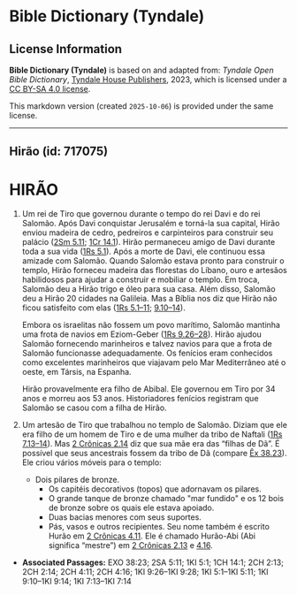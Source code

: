 # Bible Dictionary (Tyndale)

## License Information

**Bible Dictionary (Tyndale)** is based on and adapted from: _Tyndale Open Bible Dictionary_, [Tyndale House Publishers](https://tyndaleopenresources.com/), 2023, which is licensed under a [CC BY-SA 4.0 license](https://creativecommons.org/licenses/by-sa/4.0/legalcode.en).

This markdown version (created `2025-10-06`) is provided under the same license.



--------------------------------

## Hirão (id: 717075)

HIRÃO
=====

1. Um rei de Tiro que governou durante o tempo do rei Davi e do rei Salomão. Após Davi conquistar Jerusalém e torná\-la sua capital, Hirão enviou madeira de cedro, pedreiros e carpinteiros para construir seu palácio ([2Sm 5\.11](https://ref.ly/2Sam5:11); [1Cr 14\.1](https://ref.ly/1Chr14:1)). Hirão permaneceu amigo de Davi durante toda a sua vida ([1Rs 5\.1](https://ref.ly/1Kgs5:1)). Após a morte de Davi, ele continuou essa amizade com Salomão. Quando Salomão estava pronto para construir o templo, Hirão forneceu madeira das florestas do Líbano, ouro e artesãos habilidosos para ajudar a construir e mobiliar o templo. Em troca, Salomão deu a Hirão trigo e óleo para sua casa. Além disso, Salomão deu a Hirão 20 cidades na Galileia. Mas a Bíblia nos diz que Hirão não ficou satisfeito com elas ([1Rs 5\.1–11](https://ref.ly/1Kgs5:1-1Kgs5:11); [9\.10–14](https://ref.ly/1Kgs9:10-1Kgs9:14)).

    Embora os israelitas não fossem um povo marítimo, Salomão mantinha uma frota de navios em Eziom\-Geber ([1Rs 9\.26–28](https://ref.ly/1Kgs9:26-1Kgs9:28)). Hirão ajudou Salomão fornecendo marinheiros e talvez navios para que a frota de Salomão funcionasse adequadamente. Os fenícios eram conhecidos como excelentes marinheiros que viajavam pelo Mar Mediterrâneo até o oeste, em Társis, na Espanha.

    Hirão provavelmente era filho de Abibal. Ele governou em Tiro por 34 anos e morreu aos 53 anos. Historiadores fenícios registram que Salomão se casou com a filha de Hirão.

2. Um artesão de Tiro que trabalhou no templo de Salomão. Diziam que ele era filho de um homem de Tiro e de uma mulher da tribo de Naftali ([1Rs 7\.13–14](https://ref.ly/1Kgs7:13-1Kgs7:14)). Mas [2 Crônicas 2\.14](https://ref.ly/2Chr2:14) diz que sua mãe era das “filhas de Dã”. É possível que seus ancestrais fossem da tribo de Dã (compare [Êx 38\.23](https://ref.ly/Exod38:23)). Ele criou vários móveis para o templo:

    * Dois pilares de bronze.
        * Os capitéis decorativos (topos) que adornavam os pilares.
        * O grande tanque de bronze chamado "mar fundido" e os 12 bois de bronze sobre os quais ele estava apoiado.
        * Duas bacias menores com seus suportes.
        * Pás, vasos e outros recipientes.
        Seu nome também é escrito Hurão em [2 Crônicas 4\.11](https://ref.ly/2Chr4:11). Ele é chamado Hurão\-Abi (Abi significa “mestre”) em [2 Crônicas 2\.13](https://ref.ly/2Chr2:13) e [4\.16](https://ref.ly/2Chr4:16).

* **Associated Passages:** EXO 38:23; 2SA 5:11; 1KI 5:1; 1CH 14:1; 2CH 2:13; 2CH 2:14; 2CH 4:11; 2CH 4:16; 1KI 9:26–1KI 9:28; 1KI 5:1–1KI 5:11; 1KI 9:10–1KI 9:14; 1KI 7:13–1KI 7:14

